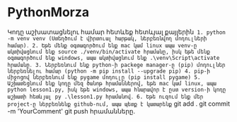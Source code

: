 # PythonMorza
Կոդը աշխատացնելու համար հետևեք հետևյալ քայլերին`
    1. python -m venv venv (Ստեղծում է վիրտուալ հարթակ, ներբեռնվող մոդուլների համար)․
    2. Եթե մենք օգտագործում ենք mac կամ linux ապա venv-ը ակտիվացնում ենք source ./venv/bin/activate հրամանը, իսկ եթե մենք օգտագործում ենք windows, ապա ակտիվացնում ենք .\venv\Script\activate հրամանը․
    3. Ներբեռնում ենք python-ի packege manager-ը (pip) մոդուլներ ներբեռնելու համար (python -m pip install --upgrade pip)
    4. pip-ի միջոցով ներբեռնում ենք pygame մոդուլը (pip install pygame)
    5. Աշխատեցնում ենք կոդը մեզ ծանոթ հրամաններով, եթե mac կամ linux, ապա python lesson1.py, իսկ եթե windows, ապա հնարավոր է ըստ version-ի կոդը աշխատի հետևյալ py .\lesson1.py հրամանով․
    6. Եթե ուզում ենք մեր project-ը ներբեռնենք github-ում, ապա պետք է կատարենք`
                git add .
                git commit -m 'YourComment'
                git push հրամանները․